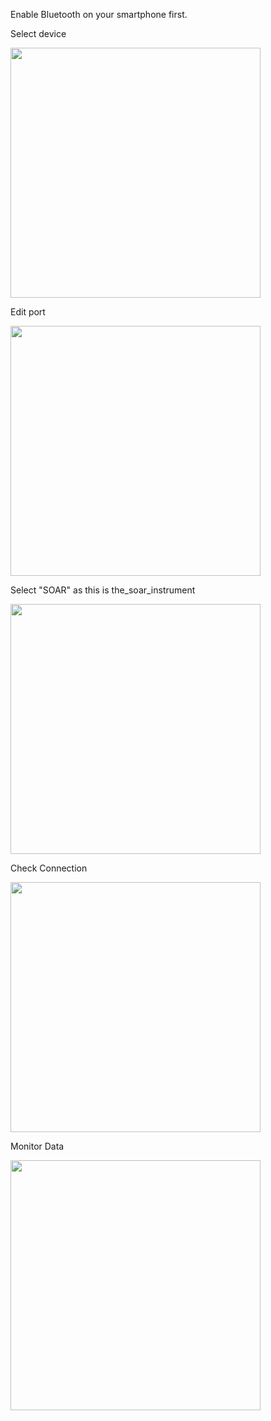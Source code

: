 Enable Bluetooth on your smartphone first. 

Select device

<img src="https://github.com/MaxBaex/the_soar_system/raw/gh-pages/_posts/media/20210316_bluetooth_1.png" width="400" />


Edit port

<img src="https://github.com/MaxBaex/the_soar_system/raw/gh-pages/_posts/media/20210316_bluetooth_1.png" width="400" />


Select "SOAR" as this is the_soar_instrument

<img src="https://github.com/MaxBaex/the_soar_system/raw/gh-pages/_posts/media/20210316_bluetooth_3.png" width="400" />


Check Connection

<img src="https://github.com/MaxBaex/the_soar_system/raw/gh-pages/_posts/media/20210316_bluetooth_4.png" width="400" />


Monitor Data

<img src="https://github.com/MaxBaex/the_soar_system/raw/gh-pages/_posts/media/20210316_bluetooth_5.png" width="400" />

